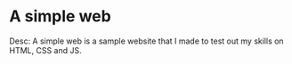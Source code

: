 # A simple web

Desc:
A simple web is a sample website that I made to test out my skills on HTML, CSS and JS.  

